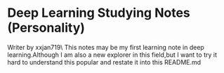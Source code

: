 # Deep Learning Studying Notes (Personality)
Writer by xxjan719\\
This notes may be my first learning note in deep learning.Although I am also a new explorer in this field,but I want to try it hard to understand this popular and restate it into this README.md
